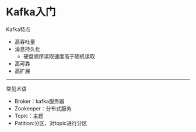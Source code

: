 # Kafka入门

Kafka特点

- 高吞吐量
- 消息持久化
  - 硬盘顺序读取速度高于随机读取
- 高可靠
- 高扩展

---

常见术语

- Broker：kafka服务器
- Zookeeper：分布式服务
- Topic：主题
- Patition:分区，对topic进行分区